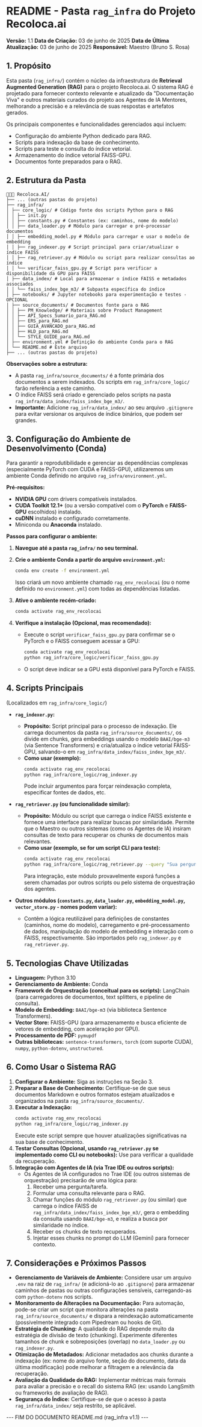 # README - Pasta `rag_infra` do Projeto Recoloca.ai

**Versão:** 1.1
**Data de Criação:** 03 de junho de 2025
**Data de Última Atualização:** 03 de junho de 2025
**Responsável:** Maestro (Bruno S. Rosa)

## 1. Propósito

Esta pasta (`rag_infra/`) contém o núcleo da infraestrutura de **Retrieval Augmented Generation (RAG)** para o projeto Recoloca.ai. O sistema RAG é projetado para fornecer contexto relevante e atualizado da "Documentação Viva" e outros materiais curados do projeto aos Agentes de IA Mentores, melhorando a precisão e a relevância de suas respostas e artefatos gerados.

Os principais componentes e funcionalidades gerenciados aqui incluem:
* Configuração do ambiente Python dedicado para RAG.
* Scripts para indexação da base de conhecimento.
* Scripts para teste e consulta do índice vetorial.
* Armazenamento do índice vetorial FAISS-GPU.
* Documentos fonte preparados para o RAG.

## 2. Estrutura da Pasta

```
🧑🏻‍💼 Recoloca.AI/
├── ... (outras pastas do projeto)
├── rag_infra/
│ ├── core_logic/ # Código fonte dos scripts Python para o RAG
│ │ ├── init.py
│ │ ├── constants.py # Constantes (ex: caminhos, nome do modelo)
│ │ ├── data_loader.py # Módulo para carregar e pré-processar documentos
│ │ ├── embedding_model.py # Módulo para carregar e usar o modelo de embedding
│ │ ├── rag_indexer.py # Script principal para criar/atualizar o índice FAISS
│ │ ├── rag_retriever.py # Módulo ou script para realizar consultas ao índice
│ │ └── verificar_faiss_gpu.py # Script para verificar a disponibilidade da GPU para FAISS
│ ├── data_index/ # Local para armazenar o índice FAISS e metadados associados
│ │ └── faiss_index_bge_m3/ # Subpasta específica do índice
│ ├── notebooks/ # Jupyter notebooks para experimentação e testes - OPCIONAL
│ ├── source_documents/ # Documentos fonte para o RAG
│ │ ├── PM_Knowledge/ # Materiais sobre Product Management
│ │ ├── API_Specs_Sumario_para_RAG.md
│ │ ├── ERS_para_RAG.md
│ │ ├── GUIA_AVANCADO_para_RAG.md
│ │ ├── HLD_para_RAG.md
│ │ └── STYLE_GUIDE_para_RAG.md
│ ├── environment.yml # Definição do ambiente Conda para o RAG
│ └── README.md # Este arquivo
├── ... (outras pastas do projeto)
```

**Observações sobre a estrutura:**
* A pasta `rag_infra/source_documents/` é a fonte primária dos documentos a serem indexados. Os scripts em `rag_infra/core_logic/` farão referência a este caminho.
* O índice FAISS será criado e gerenciado pelos scripts na pasta `rag_infra/data_index/faiss_index_bge_m3/`.
* **Importante:** Adicione `rag_infra/data_index/` ao seu arquivo `.gitignore` para evitar versionar os arquivos de índice binários, que podem ser grandes.
## 3. Configuração do Ambiente de Desenvolvimento (Conda)

Para garantir a reprodutibilidade e gerenciar as dependências complexas (especialmente PyTorch com CUDA e FAISS-GPU), utilizaremos um ambiente Conda definido no arquivo `rag_infra/environment.yml`.

**Pré-requisitos:**
* **NVIDIA GPU** com drivers compatíveis instalados.
* **CUDA Toolkit 12.1+** (ou a versão compatível com o **PyTorch** e **FAISS-GPU** escolhidos) instalado.
* **cuDNN** instalado e configurado corretamente.
* Miniconda ou **Anaconda** instalado.

**Passos para configurar o ambiente:**

1.  **Navegue até a pasta `rag_infra/` no seu terminal.**
2.  **Crie o ambiente Conda a partir do arquivo `environment.yml`:**
    ```bash
    conda env create -f environment.yml
    ```
    Isso criará um novo ambiente chamado `rag_env_recolocai` (ou o nome definido no `environment.yml`) com todas as dependências listadas.

3.  **Ative o ambiente recém-criado:**
    ```bash
    conda activate rag_env_recolocai
    ```

4.  **Verifique a instalação (Opcional, mas recomendado):**
    * Execute o script `verificar_faiss_gpu.py` para confirmar se o PyTorch e o FAISS conseguem acessar a GPU:
        ```bash
        conda activate rag_env_recolocai
        python rag_infra/core_logic/verificar_faiss_gpu.py
        ```
    * O script deve indicar se a GPU está disponível para PyTorch e FAISS.
## 4. Scripts Principais

(Localizados em `rag_infra/core_logic/`)

* **`rag_indexer.py`:**
    * **Propósito:** Script principal para o processo de indexação. Ele carrega documentos da pasta `rag_infra/source_documents/`, os divide em chunks, gera embeddings usando o modelo `BAAI/bge-m3` (via Sentence Transformers) e cria/atualiza o índice vetorial FAISS-GPU, salvando-o em `rag_infra/data_index/faiss_index_bge_m3/`.
    * **Como usar (exemplo):**
        ```bash
        conda activate rag_env_recolocai
        python rag_infra/core_logic/rag_indexer.py
        ```
        Pode incluir argumentos para forçar reindexação completa, especificar fontes de dados, etc.

* **`rag_retriever.py` (ou funcionalidade similar):**
    * **Propósito:** Módulo ou script que carrega o índice FAISS existente e fornece uma interface para realizar buscas por similaridade. Permite que o Maestro ou outros sistemas (como os Agentes de IA) insiram consultas de texto para recuperar os chunks de documentos mais relevantes.
    * **Como usar (exemplo, se for um script CLI para teste):**
        ```bash
        conda activate rag_env_recolocai
        python rag_infra/core_logic/rag_retriever.py --query "Sua pergunta aqui"
        ```
        Para integração, este módulo provavelmente exporá funções a serem chamadas por outros scripts ou pelo sistema de orquestração dos agentes.

* **Outros módulos (`constants.py`, `data_loader.py`, `embedding_model.py`, `vector_store.py` - nomes podem variar):**
    * Contêm a lógica reutilizável para definições de constantes (caminhos, nome do modelo), carregamento e pré-processamento de dados, manipulação do modelo de embedding e interação com o FAISS, respectivamente. São importados pelo `rag_indexer.py` e `rag_retriever.py`.
## 5. Tecnologias Chave Utilizadas

* **Linguagem:** Python 3.10
* **Gerenciamento de Ambiente:** Conda
* **Framework de Orquestração (conceitual para os scripts):** LangChain (para carregadores de documentos, text splitters, e pipeline de consulta).
* **Modelo de Embedding:** `BAAI/bge-m3` (via biblioteca Sentence Transformers).
* **Vector Store:** FAISS-GPU (para armazenamento e busca eficiente de vetores de embedding, com aceleração por GPU).
* **Processamento de PDF:** `pymupdf`
* **Outras bibliotecas:** `sentence-transformers`, `torch` (com suporte CUDA), `numpy`, `python-dotenv`, `unstructured`.
## 6. Como Usar o Sistema RAG

1.  **Configurar o Ambiente:** Siga as instruções na Seção 3.
2.  **Preparar a Base de Conhecimento:** Certifique-se de que seus documentos Markdown e outros formatos estejam atualizados e organizados na pasta `rag_infra/source_documents/`.
3.  **Executar a Indexação:**
    ```bash
    conda activate rag_env_recolocai
    python rag_infra/core_logic/rag_indexer.py
    ```
    Execute este script sempre que houver atualizações significativas na sua base de conhecimento.
4.  **Testar Consultas (Opcional, usando `rag_retriever.py` se implementado como CLI ou notebooks):**
    Use para verificar a qualidade da recuperação.
5.  **Integração com Agentes de IA (via Trae IDE ou outros scripts):**
    * Os Agentes de IA configurados no Trae IDE (ou outros sistemas de orquestração) precisarão de uma lógica para:
        1.  Receber uma pergunta/tarefa.
        2.  Formular uma consulta relevante para o RAG.
        3.  Chamar funções do módulo `rag_retriever.py` (ou similar) que carrega o índice FAISS de `rag_infra/data_index/faiss_index_bge_m3/`, gera o embedding da consulta usando `BAAI/bge-m3`, e realiza a busca por similaridade no índice.
        4.  Receber os chunks de texto recuperados.
        5.  Injetar esses chunks no prompt do LLM (Gemini) para fornecer contexto.
## 7. Considerações e Próximos Passos

* **Gerenciamento de Variáveis de Ambiente:** Considere usar um arquivo `.env` na raiz de `rag_infra/` (e adicioná-lo ao `.gitignore`) para armazenar caminhos de pastas ou outras configurações sensíveis, carregando-as com `python-dotenv` nos scripts.
* **Monitoramento de Alterações na Documentação:** Para automação, pode-se criar um script que monitora alterações na pasta `rag_infra/source_documents/` e dispara a reindexação automaticamente (possivelmente integrado com Pipedream ou hooks de Git).
* **Estratégia de Chunking:** A qualidade do RAG depende muito da estratégia de divisão de texto (chunking). Experimente diferentes tamanhos de chunk e sobreposições (overlap) no `data_loader.py` ou `rag_indexer.py`.
* **Otimização de Metadados:** Adicionar metadados aos chunks durante a indexação (ex: nome do arquivo fonte, seção do documento, data da última modificação) pode melhorar a filtragem e a relevância da recuperação.
* **Avaliação da Qualidade do RAG:** Implementar métricas mais formais para avaliar a precisão e o recall do sistema RAG (ex: usando LangSmith ou frameworks de avaliação de RAG).
* **Segurança do Índice:** Certifique-se de que o acesso à pasta `rag_infra/data_index/` seja restrito, se aplicável.

--- FIM DO DOCUMENTO README.md (rag_infra v1.1) ---